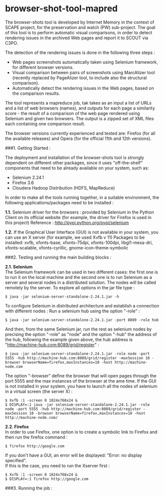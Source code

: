 browser-shot-tool-mapred
========================
The browser-shots tool is developed by Internet Memory in the context of SCAPE project, for the preservation and watch (PW) sub-project. The goal of this tool is to perform automatic visual comparisons, in order to detect rendering issues in the archived Web pages and report it to SCOUT via C3PO. 

The detection of the rendering issues is done in the following three steps :  
  - Web pages screenshots automatically taken using Selenium framework, for different browser versions.
  - Visual comparison between pairs of screenshots using MarcAlizer tool (recently replaced by PageAlizer tool, to include also the structural comparison).
  - Automatically detect the rendering issues in the Web pages, based on the comparison results.

The tool represents a mapreduce job, tak takes as an input a list of URLs and a list of web browsers (names), and outputs for each page a similarity score - the result of a comparison of the web page rendered using Selenium and given two browsers. The output is a zipped set of XML files each containing one comparison result.

The browser versions currently experienced and tested are: Firefox (for all the available releases) and Opera (for the official 11th and 12th versions).

###1. Getting Started :

The deployment and installation of the browser-shots tool is strongly dependent on different other packages, since it uses "off-the-shelf" components that need to be already available on your system, such as:
 - Selenium 2.24.1
 - Firefox 3.6
 - Cloudera Hadoop Distribution (HDFS, MapReduce)

In order to make all the tools running together, in a suitable environment, the following applications/packages need to be installed :

  **1.1.** Selenium driver for the browsers : provided by Selenium in the Python Client on its official website (for example, the driver for Firefox is used in this project)
Reference : http://pypi.python.org/pypi/selenium

  **1.2.** If the Graphical User Interface (GUI) is not available in your system, you can use an X server (for example, we used Xvfb v 11)
Packages to be installed: xvfb, xfonts-base, xfonts-75dpi, xfonts-100dpi, libgl1-mesa-dri, xfonts-scalable, xfonts-cyrillic, gnome-icon-theme-symbolic


###2. Testing and running the main building blocks :

**2.1. Selenium**  
The Selenium framework can be used in two different cases: the first one is to run it on the local machine and the second one is to run Selenium as a server and several nodes in a distributed solution. The nodes will be called remotely by the server.
To explore all options in the jar file type :

    $ java -jar selenium-server-standalone-2.24.1.jar -h
To configure Selenium in distributed architecture and establish a connection with different nodes :
Run a selenium hub using the option "-role" :

    $ java -jar selenium-server-standalone-2.24.1.jar -port 8089 -role hub
And then, from the same Selenium jar, run the rest as selenium nodes by precising the option "-role" as "node" and the option "-hub" the address of the hub, following the example given above, the hub address is "http://machine-hub.com:8089/grid/register" :

    $ java -jar selenium-server-standalone-2.24.1.jar -role node -port 5555 -hub http://machine-hub.com:8089/grid/register -maxSession 10 -browser browserName=firefox,maxInstances=10 -host http://machine-node.com
    
The option "-browser" define the browser that will open pages through the port 5555 and the max instances of the browser at the ame time.
If the GUI is not installed in your system, you have to launch all the nodes of selenium in a virtual screen (the server X) :

    $ Xvfb :1 -screen 0 1024x768x24 &
    $ DISPLAY=:1 java -jar selenium-server-standalone-2.24.1.jar -role node -port 5555 -hub http://machine-hub.com:8089/grid/register -maxSession 10 -browser browserName=firefox,maxInstances=10 -host http://machine-node.com/

**2.2. Firefox**  
In order to use Firefox, one option is to create a symbolic link to Firefox and then run the firefox command :

    $ firefox http://google.com

If you don't have a GUI, an error will be displayed: "Error: no display specified".  
If this is the case, you need to run the Xserver first :

    $ Xvfb :1 -screen 0 1024x768x24 &
    $ DISPLAY=:1 firefox http://google.com



###3. Running the job :
